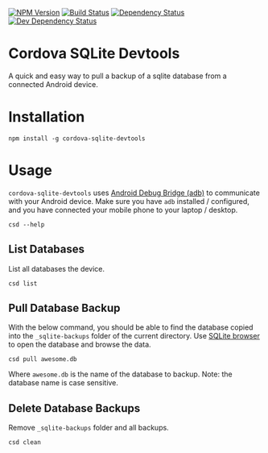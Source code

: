 [![NPM Version](https://badge.fury.io/js/cordova-sqlite-devtools.svg)](https://badge.fury.io/js/cordova-sqlite-devtools)
[![Build Status](https://travis-ci.org/justinlettau/cordova-sqlite-devtools.svg?branch=master)](https://travis-ci.org/justinlettau/cordova-sqlite-devtools)
[![Dependency Status](https://david-dm.org/justinlettau/cordova-sqlite-devtools.svg)](https://david-dm.org/justinlettau/cordova-sqlite-devtool)
[![Dev Dependency Status](https://david-dm.org/justinlettau/cordova-sqlite-devtool/dev-status.svg)](https://david-dm.org/justinlettau/cordova-sqlite-devtool?type=dev)

# Cordova SQLite Devtools
A quick and easy way to pull a backup of a sqlite database from a connected Android device.

# Installation
```
npm install -g cordova-sqlite-devtools
```

# Usage
`cordova-sqlite-devtools` uses [Android Debug Bridge (adb)](https://developer.android.com/studio/command-line/adb.html)
to communicate with your Android device. Make sure you have `adb` installed / configured, and you
have connected your mobile phone to your laptop / desktop.

```
csd --help
```

## List Databases
List all databases the device.

```
csd list
```

## Pull Database Backup
With the below command, you should be able to find the database copied into the `_sqlite-backups`
folder of the current directory. Use [SQLite browser](http://sqlitebrowser.org/) to open the
database and browse the data.

```
csd pull awesome.db
```

Where `awesome.db` is the name of the database to backup. Note: the database name is case sensitive.

## Delete Database Backups
Remove `_sqlite-backups` folder and all backups.

```
csd clean
```
